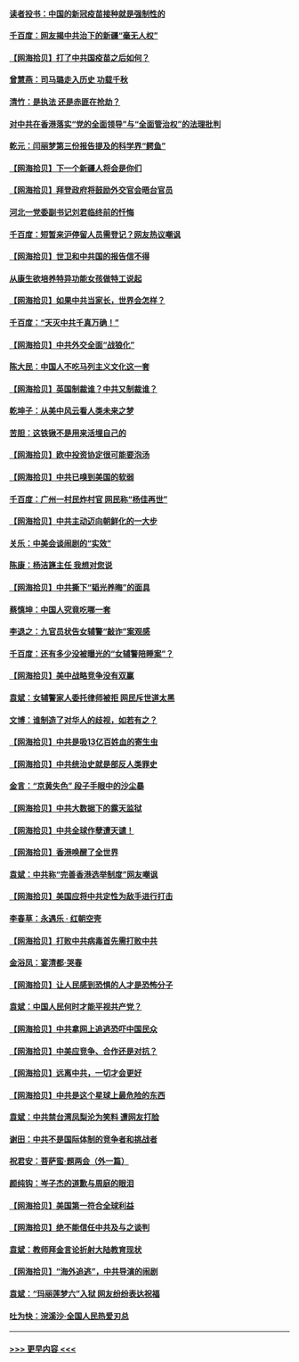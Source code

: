 #### [读者投书：中国的新冠疫苗接种就是强制性的](../pages/nsc993/n12859932.md?t=04071502) 
#### [千百度：网友揭中共治下的新疆“毫无人权”](../pages/nsc993/n12858385.md?t=04071502) 
#### [【网海拾贝】打了中共国疫苗之后如何？](../pages/nsc993/n12857866.md?t=04071502) 
#### [曾慧燕：司马璐走入历史 功载千秋](../pages/nsc993/n12856996.md?t=04071502) 
#### [清竹：是执法 还是赤匪在抢劫？](../pages/nsc993/n12856952.md?t=04071502) 
#### [对中共在香港落实“党的全面领导”与“全面管治权”的法理批判](../pages/nsc993/n12856929.md?t=04071502) 
#### [乾元：闫丽梦第三份报告提及的科学界“鳄鱼”](../pages/nsc993/n12855985.md?t=04071502) 
#### [【网海拾贝】下一个新疆人将会是你们](../pages/nsc993/n12855864.md?t=04071502) 
#### [【网海拾贝】拜登政府将鼓励外交官会晤台官员](../pages/nsc993/n12853615.md?t=04071502) 
#### [河北一党委副书记刘君临终前的忏悔](../pages/nsc993/n12849420.md?t=04071502) 
#### [千百度：短暂来沪停留人员需登记？网友热议嘲讽](../pages/nsc993/n12853497.md?t=04071502) 
#### [【网海拾贝】世卫和中共国的报告信不得](../pages/nsc993/n12850902.md?t=04071502) 
#### [从康生欲培养特异功能女孩做特工说起](../pages/nsc993/n12849289.md?t=04071502) 
#### [【网海拾贝】如果中共当家长，世界会怎样？](../pages/nsc993/n12848436.md?t=04071502) 
#### [千百度：“天灭中共千真万确！”](../pages/nsc993/n12845659.md?t=04071502) 
#### [【网海拾贝】中共外交全面“战狼化”](../pages/nsc993/n12845607.md?t=04071502) 
#### [陈大民：中国人不吃马列主义文化这一套](../pages/nsc993/n12842496.md?t=04071502) 
#### [【网海拾贝】英国制裁谁？中共又制裁谁？](../pages/nsc993/n12840909.md?t=04071502) 
#### [乾坤子：从美中风云看人类未来之梦](../pages/nsc993/n12840590.md?t=04071502) 
#### [苦胆：这铁锹不是用来活埋自己的](../pages/nsc993/n12839512.md?t=04071502) 
#### [【网海拾贝】欧中投资协定很可能要泡汤](../pages/nsc993/n12835122.md?t=04071502) 
#### [【网海拾贝】中共已嗅到美国的软弱](../pages/nsc993/n12832411.md?t=04071502) 
#### [千百度：广州一村民炸村官 网民称“杨佳再世”](../pages/nsc993/n12832380.md?t=04071502) 
#### [【网海拾贝】中共主动迈向朝鲜化的一大步](../pages/nsc993/n12829887.md?t=04071502) 
#### [关乐：中美会谈闹剧的“实效”](../pages/nsc993/n12826698.md?t=04071502) 
#### [陈康：杨洁篪主任  我想对您说](../pages/nsc993/n12826609.md?t=04071502) 
#### [【网海拾贝】中共撕下“韬光养晦”的面具](../pages/nsc993/n12826459.md?t=04071502) 
#### [蔡慎坤：中国人究竟吃哪一套](../pages/nsc993/n12826010.md?t=04071502) 
#### [李退之：九官员状告女辅警“敲诈”案观感](../pages/nsc993/n12823984.md?t=04071502) 
#### [千百度：还有多少没被曝光的“女辅警陪睡案”？](../pages/nsc993/n12822136.md?t=04071502) 
#### [【网海拾贝】美中战略竞争没有双赢](../pages/nsc993/n12822105.md?t=04071502) 
#### [袁斌：女辅警家人委托律师被拒 网民斥世道太黑](../pages/nsc993/n12822004.md?t=04071502) 
#### [文博：谁制造了对华人的歧视，如若有之？](../pages/nsc993/n12821635.md?t=04071502) 
#### [【网海拾贝】中共是吸13亿百姓血的寄生虫](../pages/nsc993/n12819191.md?t=04071502) 
#### [【网海拾贝】中共统治史就是部反人类罪史](../pages/nsc993/n12816738.md?t=04071502) 
#### [金言：“京黄失色” 段子手眼中的沙尘暴](../pages/nsc993/n12815700.md?t=04071502) 
#### [【网海拾贝】中共大数据下的露天监狱](../pages/nsc993/n12811075.md?t=04071502) 
#### [【网海拾贝】中共全球作孽遭天谴！](../pages/nsc993/n12810258.md?t=04071502) 
#### [【网海拾贝】香港唤醒了全世界](../pages/nsc993/n12809100.md?t=04071502) 
#### [袁斌：中共称“完善香港选举制度”网友嘲讽](../pages/nsc993/n12808994.md?t=04071502) 
#### [【网海拾贝】美国应将中共定性为敌手进行打击](../pages/nsc993/n12806870.md?t=04071502) 
#### [李春草：永遇乐 · 红朝空壳](../pages/nsc993/n12805365.md?t=04071502) 
#### [【网海拾贝】打败中共病毒首先需打败中共](../pages/nsc993/n12803930.md?t=04071502) 
#### [金浴凤：宴清都‧哭春](../pages/nsc993/n12801601.md?t=04071502) 
#### [【网海拾贝】让人民感到恐惧的人才是恐怖分子](../pages/nsc993/n12799347.md?t=04071502) 
#### [袁斌：中国人民何时才能平视共产党？](../pages/nsc993/n12799306.md?t=04071502) 
#### [【网海拾贝】中共拿网上追逃恐吓中国民众](../pages/nsc993/n12796905.md?t=04071502) 
#### [【网海拾贝】中美应竞争、合作还是对抗？](../pages/nsc993/n12794675.md?t=04071502) 
#### [【网海拾贝】远离中共，一切才会更好](../pages/nsc993/n12793572.md?t=04071502) 
#### [【网海拾贝】中共是这个星球上最危险的东西](../pages/nsc993/n12791400.md?t=04071502) 
#### [袁斌：中共禁台湾凤梨沦为笑料 遭网友打脸](../pages/nsc993/n12791335.md?t=04071502) 
#### [谢田：中共不是国际体制的竞争者和挑战者](../pages/nsc993/n12791212.md?t=04071502) 
#### [祝君安：菩萨蛮·题两会（外一篇）](../pages/nsc993/n12786801.md?t=04071502) 
#### [颜纯钩：岑子杰的道歉与周庭的眼泪](../pages/nsc993/n12786775.md?t=04071502) 
#### [【网海拾贝】美国第一符合全球利益](../pages/nsc993/n12786666.md?t=04071502) 
#### [【网海拾贝】绝不能信任中共及与之谈判](../pages/nsc993/n12784266.md?t=04071502) 
#### [袁斌：教师拜金言论折射大陆教育现状](../pages/nsc993/n12783868.md?t=04071502) 
#### [【网海拾贝】“海外追逃”，中共导演的闹剧](../pages/nsc993/n12781638.md?t=04071502) 
#### [袁斌：“玛丽莲梦六”入狱 网友纷纷表达祝福](../pages/nsc993/n12781432.md?t=04071502) 
#### [吐为快：浣溪沙·全国人民热爱刃总](../pages/nsc993/n12781393.md?t=04071502) 

----
#### [ >>> 更早内容 <<< ](../indexes/nsc993-earlier.md)
